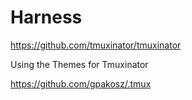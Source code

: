 

# Harness 

https://github.com/tmuxinator/tmuxinator

Using the Themes for Tmuxinator
 
 
https://github.com/gpakosz/.tmux



